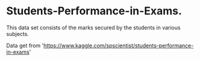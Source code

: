 # Students-Performance-in-Exams.

This data set consists of the marks secured by the students in various subjects.

Data get from 'https://www.kaggle.com/spscientist/students-performance-in-exams'
